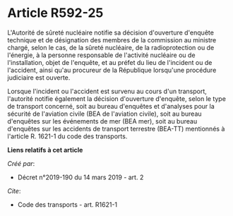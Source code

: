 # Article R592-25

L'Autorité de sûreté nucléaire notifie sa décision d'ouverture d'enquête technique et de désignation des membres de la
commission au ministre chargé, selon le cas, de la sûreté nucléaire, de la radioprotection ou de l'énergie, à la personne
responsable de l'activité nucléaire ou de l'installation, objet de l'enquête, et au préfet du lieu de l'incident ou de
l'accident, ainsi qu'au procureur de la République lorsqu'une procédure judiciaire est ouverte.

Lorsque l'incident ou l'accident est survenu au cours d'un transport, l'autorité notifie également la décision d'ouverture
d'enquête, selon le type de transport concerné, soit au bureau d'enquêtes et d'analyses pour la sécurité de l'aviation civile
(BEA de l'aviation civile), soit au bureau d'enquêtes sur les événements de mer (BEA mer), soit au bureau d'enquêtes sur les
accidents de transport terrestre (BEA-TT) mentionnés à l'article R. 1621-1 du code des transports.

**Liens relatifs à cet article**

_Créé par_:

  - Décret n°2019-190 du 14 mars 2019 - art. 2

_Cite_:

  - Code des transports - art. R1621-1
